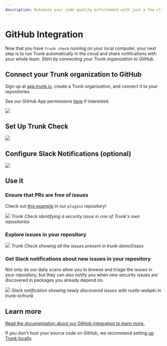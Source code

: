 ```yaml
---
description: Automate your code quality enforcement with just a few clicks.
---
```


# GitHub Integration

Now that you have `trunk check` running on your local computer, your next step is to run Trunk automatically in the cloud and share notifications with your whole team. _Start by connecting your Trunk organization to GitHub._

## Connect your Trunk organization to GitHub

Sign up at [app.trunk.io](https://app.trunk.io), create a Trunk organization, and connect it to your repositories.

See our GitHub App permissions [here](../../../administration/github-app-permissions.md) if interested.

![ ](https://d2vsad3r6ug0tf.cloudfront.net/cllobexas0hc0051asw4lmlyr/eIV7VryvgLhT9Qla3y.png)

## Set Up Trunk Check

![ ](https://d2vsad3r6ug0tf.cloudfront.net/cllobexas0hc0051asw4lmlyr/KTgGNj--kvEhDKtxts.png)

## Configure Slack Notifications (optional)

![ ](https://d2vsad3r6ug0tf.cloudfront.net/cllobexas0hc0051asw4lmlyr/B8syrVqgaXK0BUTF5y.png)

## Use it

### Ensure that PRs are free of issues

Check out [this example](https://github.com/trunk-io/plugins/pull/424/checks?check_run_id=15730277425) in our `plugins` repository!

![ ](https://682515401-files.gitbook.io/~/files/v0/b/gitbook-x-prod.appspot.com/o/spaces%2F61Ep9MrYBkJa0Yq3zS1s%2Fuploads%2FsAz3xEetNR7hwQmi9YDb%2Fimage.png?alt=media&token=a34f5b1c-d9c5-4551-a09f-38d48d64388c)
_Trunk Check identifying a security issue in one of Trunk's own repositories_

### Explore issues in your repository

![ ](https://682515401-files.gitbook.io/~/files/v0/b/gitbook-x-prod.appspot.com/o/spaces%2F61Ep9MrYBkJa0Yq3zS1s%2Fuploads%2FUFUcUsBoLuaeRBwu11lu%2FScreenshot%202023-08-23%20173119.png?alt=media&token=a847e816-b8a5-4f12-96e3-211f50226170)
_Trunk Check showing all the issues present in trunk-demo1/sass_

### Get Slack notifications about new issues in your repository

Not only do our daily scans allow you to browse and triage the issues in your repository, but they can also notify you when new security issues are discovered in packages you already depend on.

![ ](https://682515401-files.gitbook.io/~/files/v0/b/gitbook-x-prod.appspot.com/o/spaces%2F61Ep9MrYBkJa0Yq3zS1s%2Fuploads%2FbvI4fHl70HWiGaIguSzz%2FScreenshot%202023-08-23%20173252.png?alt=media&token=730e34ba-9bb8-4fd2-aeb8-d7f56d52af79)
_Slack notification showing newly discovered issues with rustls-webpki in trunk-io/trunk_

## Learn more

[Read the documentation about our GitHub integration to learn more.](https://docs.trunk.io/check/check-cloud-ci-integration/get-started/github-integration)

If you don't host your source code on GitHub, we recommend setting [up Trunk locally](https://docs.trunk.io/check/usage#ci-setup).
